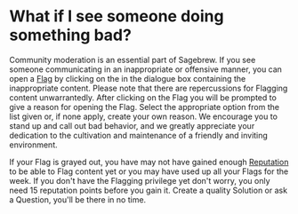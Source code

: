 # What if I see someone doing something bad? #
Community moderation is an essential part of Sagebrew. If you see someone 
communicating in an inappropriate or offensive manner, you can open a [Flag][1]
by clicking on the <i class="fa fa-flag"></i> in the dialogue box containing the
inappropriate content. Please note that there are repercussions for Flagging 
content unwarrantedly. After clicking on the Flag you will be prompted to give a reason 
for opening the Flag. Select the appropriate option from the list given or, 
if none apply, create your own reason. We encourage you to stand up and 
call out bad behavior, and we greatly appreciate your dedication to the 
cultivation and maintenance of a friendly and inviting environment. 

If your Flag is grayed out, you have may not have gained enough [Reputation][2] 
to be able to Flag content yet or you may have used up all your Flags for the 
week. If you don't have the Flagging privilege yet don't worry, you only need 
15 reputation points before you gain it. Create a quality Solution or ask a 
Question, you'll be there in no time.

[1]: /help/privileges/flagging/
[2]: /help/reputation/